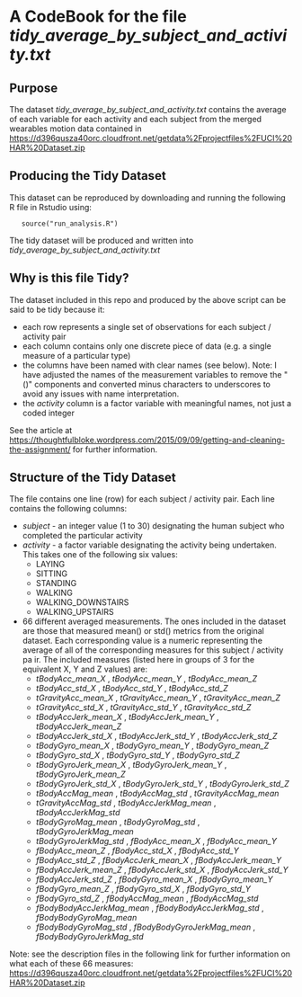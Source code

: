 # A CodeBook for the file *tidy_average_by_subject_and_activity.txt*

## Purpose

The dataset *tidy_average_by_subject_and_activity.txt* contains the average of each variable for each activity and each subject from the 
merged wearables motion data contained in https://d396qusza40orc.cloudfront.net/getdata%2Fprojectfiles%2FUCI%20HAR%20Dataset.zip

## Producing the Tidy Dataset

This dataset can be reproduced by downloading and running the following R file in Rstudio using:

       source("run_analysis.R")

The tidy dataset will be produced and written into *tidy_average_by_subject_and_activity.txt*

## Why is this file Tidy?

The dataset included in this repo and produced by the above script can be said to be tidy because it:

* each row represents a single set of observations for each subject / activity pair
* each column contains only one discrete piece of data (e.g. a single measure of a particular type)
* the columns have been named with clear names (see below).  Note: I have adjusted the names of the measurement variables to remove the "()" components and converted minus characters to underscores to avoid any issues with name interpretation.
* the _activity_ column is a factor variable with meaningful names, not just a coded integer

See the article at https://thoughtfulbloke.wordpress.com/2015/09/09/getting-and-cleaning-the-assignment/  for further information.

## Structure of the Tidy Dataset

The file contains one line (row) for each subject / activity pair.  Each line contains the following columns:

* _subject_ - an integer value (1 to 30) designating the human subject who completed the particular activity
* _activity_ - a factor variable designating the activity being undertaken.  This takes one of the following six values:
    * LAYING
    * SITTING
    * STANDING
    * WALKING
    * WALKING_DOWNSTAIRS
    * WALKING_UPSTAIRS
* 66 different averaged measurements.  The ones included in the dataset are those that measured mean() or std() metrics from the original dataset. Each corresponding value is a numeric representing the average of all of the corresponding measures for this subject / activity pa     ir.  The included measures (listed here in groups of 3 for the equivalent X, Y and Z values) are:
    * _tBodyAcc_mean_X_ ,            _tBodyAcc_mean_Y_ ,           _tBodyAcc_mean_Z_           
    * _tBodyAcc_std_X_ ,            _tBodyAcc_std_Y_ ,            _tBodyAcc_std_Z_
    * _tGravityAcc_mean_X_ ,            _tGravityAcc_mean_Y_ ,            _tGravityAcc_mean_Z_  
    * _tGravityAcc_std_X_ ,            _tGravityAcc_std_Y_ ,            _tGravityAcc_std_Z_       
    * _tBodyAccJerk_mean_X_ ,            _tBodyAccJerk_mean_Y_ ,            _tBodyAccJerk_mean_Z_  
    * _tBodyAccJerk_std_X_ ,            _tBodyAccJerk_std_Y_ ,            _tBodyAccJerk_std_Z_   
    * _tBodyGyro_mean_X_ ,            _tBodyGyro_mean_Y_ ,            _tBodyGyro_mean_Z_ 
    * _tBodyGyro_std_X_ ,            _tBodyGyro_std_Y_ ,            _tBodyGyro_std_Z_  
    * _tBodyGyroJerk_mean_X_ ,            _tBodyGyroJerk_mean_Y_ ,            _tBodyGyroJerk_mean_Z_ 
    * _tBodyGyroJerk_std_X_ ,            _tBodyGyroJerk_std_Y_ ,            _tBodyGyroJerk_std_Z_ 
    * _tBodyAccMag_mean_ ,            _tBodyAccMag_std_ ,            _tGravityAccMag_mean_  
    * _tGravityAccMag_std_ ,            _tBodyAccJerkMag_mean_ ,            _tBodyAccJerkMag_std_ 
    * _tBodyGyroMag_mean_ ,            _tBodyGyroMag_std_ ,            _tBodyGyroJerkMag_mean_  
    * _tBodyGyroJerkMag_std_ ,            _fBodyAcc_mean_X_ ,            _fBodyAcc_mean_Y_  
    * _fBodyAcc_mean_Z_ ,            _fBodyAcc_std_X_ ,            _fBodyAcc_std_Y_ 
    * _fBodyAcc_std_Z_ ,            _fBodyAccJerk_mean_X_ ,            _fBodyAccJerk_mean_Y_  
    * _fBodyAccJerk_mean_Z_ ,            _fBodyAccJerk_std_X_ ,            _fBodyAccJerk_std_Y_
    * _fBodyAccJerk_std_Z_ ,            _fBodyGyro_mean_X_ ,            _fBodyGyro_mean_Y_  
    * _fBodyGyro_mean_Z_ ,            _fBodyGyro_std_X_ ,            _fBodyGyro_std_Y_ 
    * _fBodyGyro_std_Z_ ,            _fBodyAccMag_mean_ ,            _fBodyAccMag_std_   
    * _fBodyBodyAccJerkMag_mean_ ,            _fBodyBodyAccJerkMag_std_ ,            _fBodyBodyGyroMag_mean_   
    * _fBodyBodyGyroMag_std_ ,            _fBodyBodyGyroJerkMag_mean_ ,            _fBodyBodyGyroJerkMag_std_ 

Note: see the description files in the following link for further information on what each of these 66 measures:
https://d396qusza40orc.cloudfront.net/getdata%2Fprojectfiles%2FUCI%20HAR%20Dataset.zip
